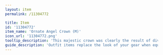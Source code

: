 ```yaml
---
layout: item
permalink: /11304772

title: Item
id: '11304772'
item_name: 'Ornate Angel Crown (M)'
icon_url: '11304772.png'
tooltip_description: 'This majestic crown was clearly the result of divine inspiration.'
guide_description: 'Outfit items replace the look of your gear when equipped.'
---
```

